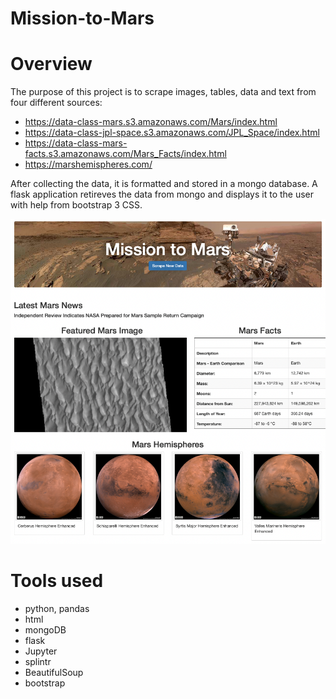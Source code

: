# Mission-to-Mars
 
# Overview 
The purpose of this project is to scrape images, tables, data and text from four different sources:
 - https://data-class-mars.s3.amazonaws.com/Mars/index.html
 - https://data-class-jpl-space.s3.amazonaws.com/JPL_Space/index.html
 - https://data-class-mars-facts.s3.amazonaws.com/Mars_Facts/index.html
 - https://marshemispheres.com/

After collecting the data, it is formatted and stored in a mongo database.  A flask application retireves the data from mongo and displays it to the user with help from bootstrap 3 CSS.

![Page View](/Static/images/AppView.png)<br>

# Tools used
- python, pandas
- html
- mongoDB
- flask
- Jupyter
- splintr
- BeautifulSoup
- bootstrap
